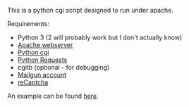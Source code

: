 This is a python cgi script designed to run under apache.

Requirements:
- Python 3 (2 will probably work but I don't actually know)
- [Apache webserver](https://httpd.apache.org/)
- [Python cgi](https://docs.python.org/3/library/cgi.html)
- [Python Requests](http://docs.python-requests.org)
- cgitb (optional - for debugging)
- [Mailgun account](https://mailgun.com)
- [reCaptcha](https://www.google.com/recaptcha/intro/index.html)

An example can be found [here](https://maauer.com/projects/mailgun.html). 